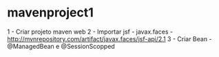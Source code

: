 mavenproject1
=============

1 - Criar projeto maven web
2 - Importar jsf - javax.faces - http://mvnrepository.com/artifact/javax.faces/jsf-api/2.1
3 - Criar Bean - @ManagedBean e @SessionScopped
